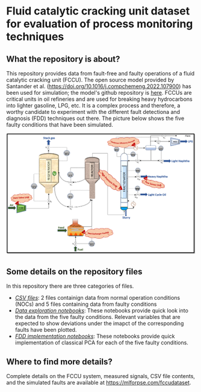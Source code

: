 # Fluid catalytic cracking unit dataset for evaluation of process monitoring techniques

## What the repository is about?
This repository provides data from fault-free and faulty operations of a fluid catalytic cracking unit (FCCU). The open source model provided by Santander et al. (https://doi.org/10.1016/j.compchemeng.2022.107900) has been used for simulation; the model's github repository is [here](https://github.com/Baldea-Group/FCC-Fractionator). FCCUs are critical units in oil refineries and are used for breaking heavy hydrocarbons into lighter gasoline, LPG, etc. It is a complex process and therefore, a worthy candidate to experiment with the different fault detectiona and diagnosis (FDD) techniques out there. The picture below shows the five faulty conditions that have been simulated.

![](/Faults_PFD.png)

## Some details on the repository files
In this repository there are three categories of files.
- <ins>*CSV files*</ins>: 2 files containign data from normal operation conditions (NOCs) and 5 files containing data from faulty conditions
- <ins>*Data exploration notebooks*</ins>: These notebooks provide quick look into the data from the five faulty conditions. Relevant variables that are expected to show deviations under the imapct of the corresponding faults have been plotted.
- <ins>*FDD implementation notebooks*</ins>: These notebooks provide quick implementation of classical PCA for each of the five faulty conditions.

## Where to find more details?
Complete details on the FCCU system, measured signals, CSV file contents, and the simulated faults are available at https://mlforpse.com/fccudataset. 





